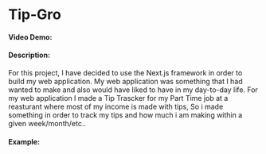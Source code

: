 # Tip-Gro
#### Video Demo:  <URL HERE>
#### Description:
  For this project, I have decided to use the Next.js framework in order to build my web application.
  My web application was something that I had wanted to make and also would have liked to have in my day-to-day life.
  For my web application I made a Tip Trascker for my Part Time job at a reasturant where most of my income is made with tips, So i made something in order to track my tips and how much i am making within a given week/month/etc..  


#### Example:

